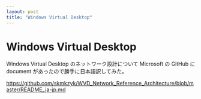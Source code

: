 ```yaml
---
layout: post
title: "Windows Virtual Desktop"
---
```


# Windows Virtual Desktop

Windows Virtual Desktop のネットワーク設計について Microsoft の GitHub に document があったので勝手に日本語訳してみた。

https://github.com/skmkzyk/WVD_Network_Reference_Architecture/blob/master/README_ja-jp.md

